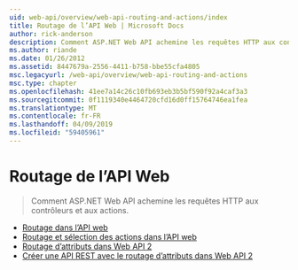 ```yaml
---
uid: web-api/overview/web-api-routing-and-actions/index
title: Routage de l’API Web | Microsoft Docs
author: rick-anderson
description: Comment ASP.NET Web API achemine les requêtes HTTP aux contrôleurs et aux actions.
ms.author: riande
ms.date: 01/26/2012
ms.assetid: 8447679a-2556-4411-b758-bbe55cfa4805
msc.legacyurl: /web-api/overview/web-api-routing-and-actions
msc.type: chapter
ms.openlocfilehash: 41ee7a14c26c10fb693eb3b5bf590f92a4caf3a3
ms.sourcegitcommit: 0f1119340e4464720cfd16d0ff15764746ea1fea
ms.translationtype: MT
ms.contentlocale: fr-FR
ms.lasthandoff: 04/09/2019
ms.locfileid: "59405961"
---
```

# <a name="web-api-routing"></a>Routage de l’API Web

> Comment ASP.NET Web API achemine les requêtes HTTP aux contrôleurs et aux actions.


- [Routage dans l’API web](routing-in-aspnet-web-api.md)
- [Routage et sélection des actions dans l’API web](routing-and-action-selection.md)
- [Routage d’attributs dans Web API 2](attribute-routing-in-web-api-2.md)
- [Créer une API REST avec le routage d’attributs dans Web API 2](create-a-rest-api-with-attribute-routing.md)
